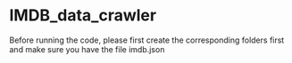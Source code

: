 # IMDB_data_crawler

Before running the code, please first create the corresponding folders first and make sure you have the file imdb.json
